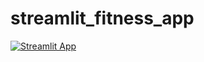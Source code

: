 # streamlit_fitness_app

[![Streamlit App](https://static.streamlit.io/badges/streamlit_badge_black_white.svg)](https://lewis1286-streamlit-fitness-app-app-5oy9yb..streamlitapp.com)

